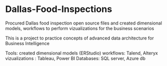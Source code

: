 # Dallas-Food-Inspections
Procured Dallas food inspection open source files and created dimensional models, workflows to perform vizualizations for the business scenarios 

This is a project to practice concepts of advanced data architecture for Business Intelligence

Tools: 
created dimensional models (ERStudio)
workflows: Talend, Alteryx
vizualizations : Tableau, Power BI
Databases: SQL server, Azure db

